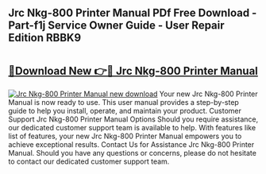 ## Jrc Nkg-800 Printer Manual PDf Free Download - Part-f1j Service Owner Guide - User Repair Edition RBBK9

# <h2><a href="http://bc20467.oget.top/?id=Jrc+Nkg-800+Printer+Manual">🔗Download New 👉🔴 Jrc Nkg-800 Printer Manual</a></h2>

[![Jrc Nkg-800 Printer Manual new download](https://i.imgur.com/5g1atiW.png)](http://bc20467.oget.top/?id=Jrc+Nkg-800+Printer+Manual)
Your new Jrc Nkg-800 Printer Manual is now ready to use. This user manual provides a step-by-step guide to help you install, operate, and maintain your product. Customer Support Jrc Nkg-800 Printer Manual Options Should you require assistance, our dedicated customer support team is available to help. With features like list of features, your new Jrc Nkg-800 Printer Manual empowers you to achieve exceptional results. Contact Us for Assistance Jrc Nkg-800 Printer Manual. Should you have any questions or concerns, please do not hesitate to contact our dedicated customer support team.
